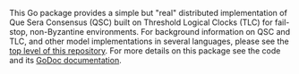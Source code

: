 This Go package provides a simple but "real" distributed implementation of
Que Sera Consensus (QSC) built on Threshold Logical Clocks (TLC)
for fail-stop, non-Byzantine environments.
For background information on QSC and TLC,
and other model implementations in several languages, please see the
[top level of this repository](https://github.com/dedis/tlc/).
For more details on this package see the code and its
[GoDoc documentation](https://godoc.org/github.com/dedis/tlc/go/dist).
